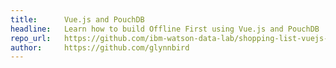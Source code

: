 ```yaml
---
title:      Vue.js and PouchDB
headline:   Learn how to build Offline First using Vue.js and PouchDB
repo_url:   https://github.com/ibm-watson-data-lab/shopping-list-vuejs-pouchdb
author:     https://github.com/glynnbird
---
```

